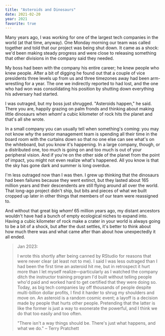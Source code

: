 ```yaml
---
title: "Asteroids and Dinosaurs"
date: 2021-02-20
year: 2021
favorite: true
---
```


Many years ago,
I was working for one of the largest tech companies in the world (at that time, anyway).
One Monday morning our team was called together and told that our project was being shut down.
It came as a shock:
we'd been making steady progress and were close to releasing something
that other divisions in the company said they needed.

My boss had been with the company his entire career;
he knew people who knew people.
After a bit of digging he found out that
a couple of vice presidents three levels up from us and three timezones away
had been arm-wrestling for a year.
The one we indirectly reported to had lost,
and the one who had won was consolidating his position
by shutting down everything his adversary had started.

I was outraged,
but my boss just shrugged.
"Asteroids happen," he said.
There you are,
happily grazing on palm fronds and thinking about making little dinosaurs
when *wham!*
a cubic kilometer of rock hits the planet and that's all she wrote.

In a small company you can usually tell when something's coming:
you may not know *why* the senior management team is spending all their time in the board room
with the curtains down so that no one else can see what's on the whiteboard,
but you know it's happening.
In a large company,
though,
or a distributed one,
too much is going on and too much is out of your peripheral vision.
And if you're on the other side of the planet from the point of impact,
you might not even realize what's happened.
All you know is that the sky has gone dark and summer is long overdue.

I'm less outraged now than I was then.
I grew up thinking that the dinosaurs had been failures because they went extinct,
but they lasted about 165 million years
and their descendents are still flying around all over the world.
That long-ago project didn't ship,
but bits and pieces of what we built cropped up later
in other things that members of our team were reassigned to.

And without that great big *wham!* 65 million years ago,
my distant ancestors wouldn't have had a bunch of empty ecological niches to expand into.
Having a cubic kilometer of rock make a crater in your world is always going to be a bit of a shock,
but after the dust settles,
it's better to think about how much there was and what came after
than about how unexpectedly it all ended.

> Jan 2023:
>
> I wrote this shortly after being canned by RStudio for reasons that were never clear
> (at least not to me).
> I said I was less outraged than I had been the first time an asteroid hit me,
> but in retrospect it hurt more than I let myself realize—particularly
> as I watched the company ditch the instructor training program I'd built
> without telling people who'd paid and worked hard to get certified that they were doing so.
> Today,
> as big tech companies lay off thousands of people despite multi-billion dollar profits,
> I find it harder to shrug my shoulders and move on.
> An asteroid is a random cosmic event;
> a layoff is a decision made by people that hurts other people.
> Pretending that the latter is like the former is just a way to exonerate the powerful,
> and I think we do that too easily and too often.
>
> "There isn't a way things should be. There's just what happens, and what we do." – Terry Pratchett
